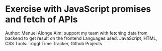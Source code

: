 # Exercise with JavaScript promises and fetch of APIs

Author: Manuel Alonge
Aim: support my team with fetching data from backend to get result on the frontend
Languages used: JavaScript, HTML, CSS
Tools: Toggl Time Tracker, Github Projects
